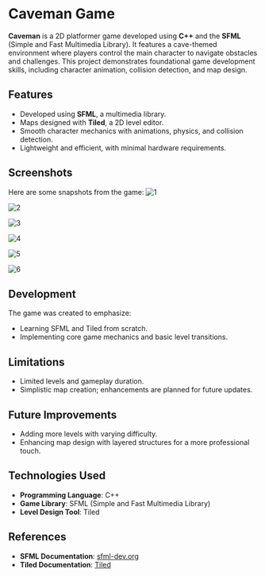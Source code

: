 # Caveman Game

**Caveman** is a 2D platformer game developed using **C++** and the **SFML** (Simple and Fast Multimedia Library). It features a cave-themed environment where players control
the main character to navigate obstacles and challenges. This project demonstrates foundational game development skills, including character animation, collision detection, and map design.

## Features
- Developed using **SFML**, a multimedia library.
- Maps designed with **Tiled**, a 2D level editor.
- Smooth character mechanics with animations, physics, and collision detection.
- Lightweight and efficient, with minimal hardware requirements.

## Screenshots
Here are some snapshots from the game:
![1](https://github.com/user-attachments/assets/5e31e0c8-51a7-412c-a87a-a7d33cc4904d)

![2](https://github.com/user-attachments/assets/1bbd46f7-6c26-4e1e-a05f-193c04888a63)

![3](https://github.com/user-attachments/assets/14aa7dec-f6f8-46dc-bc7d-58456d4bf322)

![4](https://github.com/user-attachments/assets/f7fb8c59-4a29-4a95-ae03-fd6bf0629d12)

![5](https://github.com/user-attachments/assets/1bc46071-78b5-4793-a6d5-d3a7518ac04e)

![6](https://github.com/user-attachments/assets/f47981c5-fb35-4133-aa58-52ff7922020a)

## Development
The game was created to emphasize:
- Learning SFML and Tiled from scratch.
- Implementing core game mechanics and basic level transitions.

## Limitations
- Limited levels and gameplay duration.
- Simplistic map creation; enhancements are planned for future updates.

## Future Improvements
- Adding more levels with varying difficulty.
- Enhancing map design with layered structures for a more professional touch.

## Technologies Used
- **Programming Language**: C++
- **Game Library**: SFML (Simple and Fast Multimedia Library)
- **Level Design Tool**: Tiled

## References
- **SFML Documentation**: [sfml-dev.org](https://www.sfml-dev.org/faq.php#grl-whatis)
- **Tiled Documentation**: [Tiled](https://doc.mapeditor.org/en/stable/manual/introduction/#setting-up-a-new-project)
